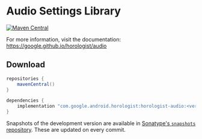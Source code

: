 # Audio Settings Library

[![Maven Central](https://img.shields.io/maven-central/v/com.google.android.horologist/horologist-compose-layout)](https://search.maven.org/search?q=g:com.google.android.horologist)

For more information, visit the documentation: https://google.github.io/horologist/audio

## Download

```groovy
repositories {
    mavenCentral()
}

dependencies {
    implementation "com.google.android.horologist:horologist-audio:<version>"
}
```

Snapshots of the development version are available in [Sonatype's `snapshots` repository][snap]. These are updated on every commit.

  [snap]: https://oss.sonatype.org/content/repositories/snapshots/com/google/horologist/horologist-audio/
